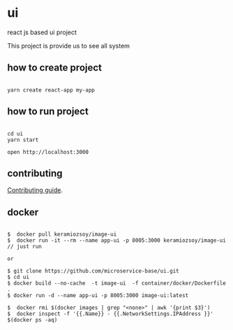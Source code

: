 # ui
react js based ui project

This project is provide us to see all system



## how to create project

```

yarn create react-app my-app

```

## how to run project
```

cd ui
yarn start

open http://localhost:3000

```


## contributing

[Contributing guide](CONTRIBUTING.md).


## docker 

```

$  docker pull keramiozsoy/image-ui
$  docker run -it --rm --name app-ui -p 8005:3000 keramiozsoy/image-ui // just run

or

$ git clone https://github.com/microservice-base/ui.git
$ cd ui 
$ docker build --no-cache  -t image-ui  -f container/docker/Dockerfile .
$ docker run -d --name app-ui -p 8005:3000 image-ui:latest

$  docker rmi $(docker images | grep "<none>" | awk '{print $3}')
$  docker inspect -f '{{.Name}} - {{.NetworkSettings.IPAddress }}' $(docker ps -aq)


```

